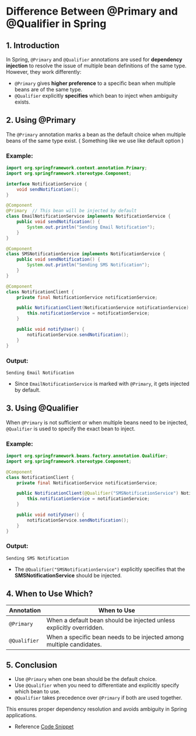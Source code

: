 # Difference Between @Primary and @Qualifier in Spring

## 1. Introduction
In Spring, `@Primary` and `@Qualifier` annotations are used for **dependency injection** to resolve the issue of multiple bean definitions of the same type. However, they work differently:

- `@Primary` gives **higher preference** to a specific bean when multiple beans are of the same type.
- `@Qualifier` explicitly **specifies** which bean to inject when ambiguity exists.

## 2. Using @Primary
The `@Primary` annotation marks a bean as the default choice when multiple beans of the same type exist.  ( Something like we use like default option )

### Example:
```java
import org.springframework.context.annotation.Primary;
import org.springframework.stereotype.Component;

interface NotificationService {
    void sendNotification();
}

@Component
@Primary  // This bean will be injected by default
class EmailNotificationService implements NotificationService {
    public void sendNotification() {
        System.out.println("Sending Email Notification");
    }
}

@Component
class SMSNotificationService implements NotificationService {
    public void sendNotification() {
        System.out.println("Sending SMS Notification");
    }
}

@Component
class NotificationClient {
    private final NotificationService notificationService;

    public NotificationClient(NotificationService notificationService) {
        this.notificationService = notificationService;
    }

    public void notifyUser() {
        notificationService.sendNotification();
    }
}
```

### Output:
```
Sending Email Notification
```
- Since `EmailNotificationService` is marked with `@Primary`, it gets injected by default.

## 3. Using @Qualifier
When `@Primary` is not sufficient or when multiple beans need to be injected, `@Qualifier` is used to specify the exact bean to inject.

### Example:
```java
import org.springframework.beans.factory.annotation.Qualifier;
import org.springframework.stereotype.Component;

@Component
class NotificationClient {
    private final NotificationService notificationService;

    public NotificationClient(@Qualifier("SMSNotificationService") NotificationService notificationService) {
        this.notificationService = notificationService;
    }

    public void notifyUser() {
        notificationService.sendNotification();
    }
}
```

### Output:
```
Sending SMS Notification
```
- The `@Qualifier("SMSNotificationService")` explicitly specifies that the **SMSNotificationService** should be injected.

## 4. When to Use Which?
| Annotation | When to Use |
|------------|-------------|
| `@Primary` | When a default bean should be injected unless explicitly overridden. |
| `@Qualifier` | When a specific bean needs to be injected among multiple candidates. |

## 5. Conclusion
- Use `@Primary` when one bean should be the default choice.
- Use `@Qualifier` when you need to differentiate and explicitly specify which bean to use.
- `@Qualifier` takes precedence over `@Primary` if both are used together.

This ensures proper dependency resolution and avoids ambiguity in Spring applications.

- Reference [Code Snippet ](https://www.youtube.com/watch?v=E1YnBDEgaEw&list=PL-bgVzzRdaPhNeXyQBtp8hMlUc14J2kRK&index=10)
